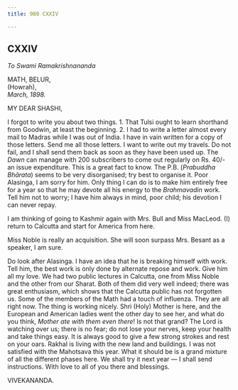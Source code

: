 ```yaml
---
title: 980 CXXIV

---
```

  

  


## CXXIV

*To Swami Ramakrishnananda*

MATH, BELUR,  
(Howrah),  
*March, 1898.*

MY DEAR SHASHI,

I forgot to write you about two things. 1. That Tulsi ought to learn
shorthand from Goodwin, at least the beginning. 2. I had to write a
letter almost every mail to Madras while I was out of India. I have in
vain written for a copy of those letters. Send me all those letters. I
want to write out my travels. Do not fail, and I shall send them back as
soon as they have been used up. The *Dawn* can manage with 200
subscribers to come out regularly on Rs. 40/- an issue expenditure. This
is a great fact to know. The P.B. (*Prabuddha Bhārata*) seems to be very
disorganised; try best to organise it. Poor Alasinga, I am sorry for
him. Only thing I can do is to make him entirely free for a year so that
he may devote all his energy to the *Brahmavadin* work. Tell him not to
worry; I have him always in mind, poor child; his devotion I can never
repay.

I am thinking of going to Kashmir again with Mrs. Bull and Miss MacLeod.
(I) return to Calcutta and start for America from here.

Miss Noble is really an acquisition. She will soon surpass Mrs. Besant
as a speaker, I am sure.

Do look after Alasinga. I have an idea that he is breaking himself with
work. Tell him, the best work is only done by alternate repose and work.
Give him all my love. We had two public lectures in Calcutta, one from
Miss Noble and the other from our Sharat. Both of them did very well
indeed; there was great enthusiasm, which shows that the Calcutta public
has not forgotten us. Some of the members of the Math had a touch of
influenza. They are all right now. The thing is working nicely. Shri
(Holy) Mother is here, and the European and American ladies went the
other day to see her, and what do you think, *Mother ate with them even
there*! Is not that grand? The Lord is watching over us; there is no
fear; do not lose your nerves, keep your health and take things easy. It
is always good to give a few strong strokes and rest on your oars.
Rakhal is living with the new land and buildings. I was not satisfied
with the Mahotsava this year. What it should be is a grand mixture of
all the different phases here. We shall try it next year — I shall send
instructions. With love to all of you there and blessings.

VIVEKANANDA.